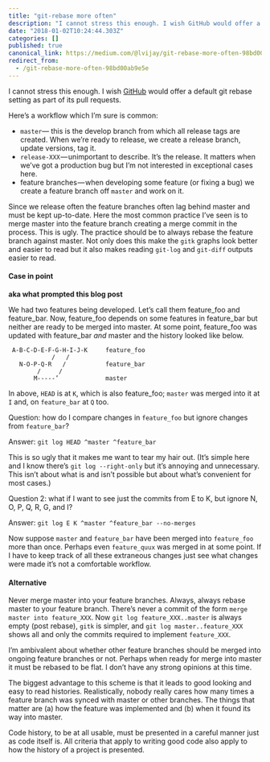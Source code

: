 ```yaml
---
title: "git-rebase more often"
description: "I cannot stress this enough. I wish GitHub would offer a default git rebase setting as part of its pull requests."
date: "2018-01-02T10:24:44.303Z"
categories: []
published: true
canonical_link: https://medium.com/@lvijay/git-rebase-more-often-98bd00ab9e5e
redirect_from:
  - /git-rebase-more-often-98bd00ab9e5e
---
```


I cannot stress this enough. I wish [GitHub](https://github.com) would offer a default git rebase setting as part of its pull requests.

Here’s a workflow which I’m sure is common:

-   `master`— this is the develop branch from which all release tags are created. When we’re ready to release, we create a release branch, update versions, tag it.
-   `release-XXX` — unimportant to describe. It’s the release. It matters when we’ve got a production bug but I’m not interested in exceptional cases here.
-   feature branches — when developing some feature (or fixing a bug) we create a feature branch off `master` and work on it.

Since we release often the feature branches often lag behind master and must be kept up-to-date. Here the most common practice I’ve seen is to merge master into the feature branch creating a merge commit in the process. This is ugly. The practice should be to always rebase the feature branch against master. Not only does this make the `gitk` graphs look better and easier to read but it also makes reading `git-log` and `git-diff` outputs easier to read.

#### Case in point

**aka what prompted this blog post**

We had two features being developed. Let’s call them feature\_foo and feature\_bar. Now, feature\_foo depends on some features in feature\_bar but neither are ready to be merged into master. At some point, feature\_foo was updated with feature\_bar _and_ master and the history looked like below.

```
 A-B-C-D-E-F-G-H-I-J-K     feature_foo
            /   /               
   N-O-P-Q-R   /           feature_bar
        /     /                 
       M-----’             master
```

In above, `HEAD` is at `K`, which is also feature\_foo; `master` was merged into it at `I` and, on `feature_bar` at `Q` too.

Question: how do I compare changes in `feature_foo` but ignore changes from `feature_bar`?

Answer: `git log HEAD ^master ^feature_bar`

This is so ugly that it makes me want to tear my hair out. (It’s simple here and I know there’s `git log --right-only` but it’s annoying and unnecessary. This isn’t about what is and isn’t possible but about what’s convenient for most cases.)

Question 2: what if I want to see just the commits from E to K, but ignore N, O, P, Q, R, G, and I?

Answer: `git log E K ^master ^feature_bar --no-merges`

Now suppose `master` and `feature_bar` have been merged into `feature_foo` more than once. Perhaps even `feature_quux` was merged in at some point. If I have to keep track of all these extraneous changes just see what changes were made it’s not a comfortable workflow.

#### Alternative

Never merge master into your feature branches. Always, always rebase master to your feature branch. There’s never a commit of the form `merge master into feature_XXX`. Now `git log feature_XXX..master` is always empty (post rebase), `gitk` is simpler, and `git log master..feature_XXX` shows all and only the commits required to implement `feature_XXX`.

I’m ambivalent about whether other feature branches should be merged into ongoing feature branches or not. Perhaps when ready for merge into master it must be rebased to be flat. I don’t have any strong opinions at this time.

The biggest advantage to this scheme is that it leads to good looking and easy to read histories. Realistically, nobody really cares how many times a feature branch was synced with master or other branches. The things that matter are (a) how the feature was implemented and (b) when it found its way into master.

Code history, to be at all usable, must be presented in a careful manner just as code itself is. All criteria that apply to writing good code also apply to how the history of a project is presented.
